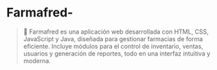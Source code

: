 # Farmafred-
> 💊 Farmafred es una aplicación web desarrollada con HTML, CSS, JavaScript y Java, diseñada para gestionar farmacias de forma eficiente. Incluye módulos para el control de inventario, ventas, usuarios y generación de reportes, todo en una interfaz intuitiva y moderna.
